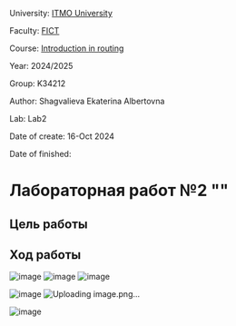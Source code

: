 University: [ITMO University](https://itmo.ru/ru/)

Faculty: [FICT](https://fict.itmo.ru)

Course: [Introduction in routing](https://github.com/itmo-ict-faculty/introduction-in-routing)

Year: 2024/2025

Group: K34212

Author: Shagvalieva Ekaterina Albertovna

Lab: Lab2

Date of create: 16-Oct 2024

Date of finished: 

# Лабораторная работ №2 ""

## Цель работы



## Ход работы



![image](https://github.com/user-attachments/assets/c34b8f5f-022f-460c-a65b-364a71c8b471)
![image](https://github.com/user-attachments/assets/701b2ae3-edbc-4d88-a05d-e46a4ec5a014)
![image](https://github.com/user-attachments/assets/69accc23-a7f7-4a21-b2d6-39cfa6ce0e85)

![image](https://github.com/user-attachments/assets/356f13fe-3f2a-4f72-a6fa-1361e00ed226)
![Uploading image.png…]()

![image](https://github.com/user-attachments/assets/956699b2-780b-495f-82a2-77d9b4f714de)





